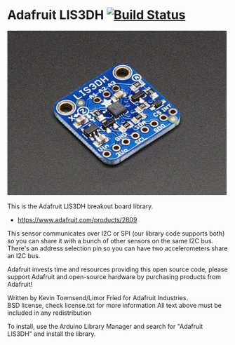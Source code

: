 # Adafruit LIS3DH [![Build Status](https://github.com/adafruit/Adafruit_LIS3DH/workflows/Arduino%20Library%20CI/badge.svg)](https://github.com/adafruit/Adafruit_LIS3DH/actions)

<a href="https://www.adafruit.com/products/2809"><img src="assets/image.jpg?raw=true" width="500px" /></a>

This is the Adafruit LIS3DH breakout board library.
* https://www.adafruit.com/products/2809

This sensor communicates over I2C or SPI (our library code supports both) so you can share it with a bunch of other sensors on the same I2C bus.
There's an address selection pin so you can have two accelerometers share an I2C bus.

Adafruit invests time and resources providing this open source code, please support Adafruit and open-source hardware by purchasing products from Adafruit!

Written by Kevin Townsend/Limor Fried for Adafruit Industries.  
BSD license, check license.txt for more information
All text above must be included in any redistribution

To install, use the Arduino Library Manager and search for "Adafruit LIS3DH" and install the library.
